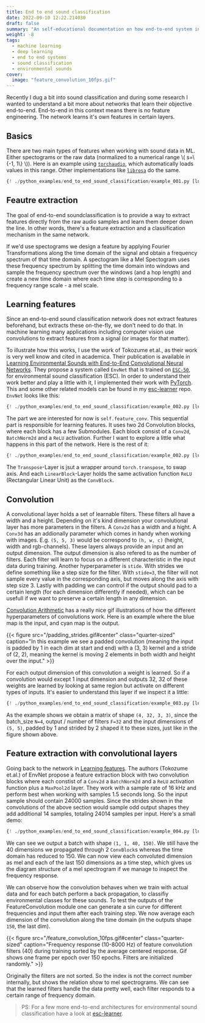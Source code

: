 ```yaml
--- 
title: End to end sound classification  
date: 2022-09-10 12:22.214030
draft: false
summary: "An self-educational documentation on how end-to-end system in sound classification work. The data domain are environmental sounds."
weight: -8
tags:
  - machine learning
  - deep learning
  - end to end systems
  - sound classification
  - environmental sounds 
cover: 
  image: "feature_convolution_10fps.gif"
---
```


Recently I dug a bit into sound classification and during some research I wanted to 
understand a bit more about networks that learn their objective end-to-end. End-to-end 
in this context means there is no feature engineering. The network learns it's own 
features in certain layers. 

## Basics

There are two main types of features when working with sound data in ML. Either
spectograms or the raw data (normalized to a numerical range \\( s=\\{-1, 1\\} \\)).
Here is an example using [`torchaudio`](https://pytorch.org/audio/stable/torchaudio.html),
which automatically loads values in this range. Other implementations like 
[`librosa`](https://librosa.org/doc/latest/index.html) do the same.

````Python
{! ./python_examples/end_to_end_sound_classification/example_001.py [ln:6-15] !}
````

## Feautre extraction

The goal of end-to-end soundclassification is to provide a way to extract features directly
from the raw audio samples and learn them deeper down the line. In other words, there's a
feature extraction and a classification mechanism in the same network.

If we'd use spectograms we design a feature by applying Fourier Transformations along the 
time domain of the signal and obtain a frequency spectrum of that time domain. 
A spectogram like a Mel Spectogram uses these frequency spectrum by splitting the time 
domain into windows and sample the frequency spectrum over the windows (and a hop length) 
and create a new time domain where each time step is corresponding to a frequency range
scale - a mel scale.

## Learning features

Since an end-to-end sound classification network does not extract features beforehand, but
extracts these on-the-fly, we don't need to do that. In machine learning many applications
including computer vision use convolutions to extract features from a signal (or images
for that matter).

To illustrate how this works, I use the work of Tokozume et.al., as their work is very
well know and cited in academica. Their publication is available in
[Learning Environmental Sounds with End-to-End Convolutional Neural Networks](https://www.mi.t.u-tokyo.ac.jp/assets/publication/LEARNING_ENVIRONMENTAL_SOUNDS_WITH_END-TO-END_CONVOLUTIONAL_NEURAL_NETWORK.pdf).
They propose a system called `EnvNet` that is trained on 
[`ESC-50`](https://github.com/karolpiczak/ESC-50), for environmental sound classification
(ESC). In order to understand their work better and play a little with it, I implemented 
their work with [PyTorch](https://pytorch.org/). This and some other related models can be
found in my [esc-learner](https://github.com/arrrrrmin/esc-learner/) repo.
`EnvNet` looks like this: 

````Python
{! ./python_examples/end_to_end_sound_classification/example_002.py [ln:56-83] !}
````

The part we are interested for now is `self.feature_conv`. This sequential part is 
responsible for learning features. It uses two 2d Convolution blocks, where each block has
a few Submodules. Each block consist of a `Conv2d`, `BatchNorm2d` and a `ReLU` activation.
Further I want to explore a little what happens in this part of the network.
Here is the rest of it:

````Python
{! ./python_examples/end_to_end_sound_classification/example_002.py [ln:18-53] !}
````

The `Transpose`-Layer is jsut a wrapper around `torch.transpose`, to swap axis. And each
`LinearBlock`-Layer holds the same activation function `ReLU` (Rectangular Linear Unit)
as the `ConvBlock`.

## Convolution

A convolutional layer holds a set of learnable filters. These filters all have a width and
a height. Depending on it's kind dimension your convolutional layer has more parameters in
the filters. A `Conv2d` has a width and a hight. A `Conv3d` has an addionally parameter
which comes in handy when working with images. E.g. `(5, 5, 3)` would be correspond to
`(h, w, c)` (height, width and rgb-channels). These layers always provide an input and an
output dimension. The output dimension is also refered to as the number of filters.
Each filter will learn to focus on a different characteristic in the input data during 
training. Another hyperparameter is `stide`. With strides we define something like a step 
size for the filter. With `stide=3`, the filter will not sample every value in the 
corresponding axis, but moves along the axis with step size 3. Lastly with padding we can
control if the output should pad to a certain length (for each dimension differently if 
needed), which can be usefull if we want to preserve a certain length in any dimension.

[Convolution Arithmetic](https://github.com/vdumoulin/conv_arithmetic) has a really nice
gif illustrations of how the different hyperparameters of convolutions work. Here is an
example where the blue map is the input, and cyan map is the output.

{{< figure src="/padding_strides.gif#center" class="quarter-sized" caption="In this example we see a padded convolution (meaning the input is padded by 1 in each dim at start and end) with a (3, 3) kernel and a stride of (2, 2), meaning the kernel is moving 2 elements in both width and height over the input." >}}

For each output dimension of this convolution a weight is learned. So if a convolution
would except 1 input dimension and outputs 32, 32 of these weights are learned by looking 
at same region but activate on different types of inputs. It's easier to understand this 
layer if we inspect it a little:

````Python
{! ./python_examples/end_to_end_sound_classification/example_003.py [ln:4-12] !}
````
As the example shows we obtain a matrix of shape `(4, 32, 3, 3)`, since the batch_size 
`N=4`, output / number of filters `F=32` and the input dimensions of `(5, 5)`, padded by 1
and strided by 2 shaped it to these sizes, just like in the figure shown above.

## Feature extraction with convolutional layers

Going back to the network in [Learning features](#learning-features). The authors 
(Tokozume et.al.) of EnvNet propose a feature extraction block with two convolution blocks
where each constist of a `Conv2d` a `BatchNorm2d` and a `ReLU` activation function plus
a `MaxPool2d` layer. They work with a sample rate of 16 kHz and perform best when working 
with samples 1.5 seconds long. So the input sample should contain 24000 samples. 
Since the strides shown in the convolutions of the above section would sample odd output
shapes they add additional 14 samples, totaling 24014 samples per input. 
Here's a small demo:

````Python
{! ./python_examples/end_to_end_sound_classification/example_004.py [ln:8-42] !}
````

We can see we output a batch with shape `(1, 1, 40, 150)`. We still have the 40 dimensions
we propagated through 2 `ConvBlock`s whereas the time domain has reduced to 150. 
We can now view each convoluted dimension as mel and each of the last 150 dimensions as a
time step, which gives us the diagram structure of a mel spectrogram if we manage to 
inspect the frequency response.

We can observe how the convolution behaves when we train with actual data and for each 
batch perform a back propagation, to classifiy environmental classes for these sounds.
To test the outputs of the FeatureConvolution module one can generate a sin curve for
different frequencies and input them after each training step. We now average each 
dimension of the convolution along the time domain (in the outputs shape `150`, the last
dim). 

{{< figure src="/feature_convolution_10fps.gif#center" class="quarter-sized" caption="Frequency response (10-8000 Hz) of feature convolution filters (40) during training sorted by the average centered response. Gif shows one frame per epoch over 150 epochs. Filters are initialized randomly." >}}

Originally the filters are not sorted. So the index is not the correct number internally,
but shows the relation show to mel spectrograms. We can see that the learned filters handle
the data pretty well, each filter responds to a certain range of frequency domain.

> PS: For a few more end-to-end architectures for environmental sound classification have
> a look at [esc-learner](https://github.com/arrrrrmin/esc-learner).
